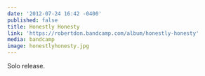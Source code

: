 ```yaml
---
date: '2012-07-24 16:42 -0400'
published: false
title: Honestly Honesty
link: 'https://robertdon.bandcamp.com/album/honestly-honesty'
media: bandcamp
image: honestlyhonesty.jpg
---
```

Solo release.
